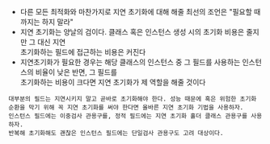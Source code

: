* 다른 모든 최적화와 마찬가지로 지연 초기화에 대해 해줄 최선의 조언은 "필요할 때까지는 하지 말라"
* 지연 초기화는 양날의 검이다. 클래스 혹은 인스턴스 생성 시의 초기화 비용은 줄지만 그 대신 지연 <br>
초기화하는 필드에 접근하는 비용은 커진다
* 지연초기화가 필요한 경우는 해당 클래스의 인스턴스 중 그 필드를 사용하는 인스턴스의 비율이 낮은 반면, 그 필드를<br>
초기화하는 비용이 크다면 지연 초기화가 제 역할을 해줄 것이다
```
대부분의 필드는 지연시키지 말고 곧바로 초기화해야 한다. 성능 때문에 혹은 위험한 초기화
순환을 막기 위해 꼭 지연 초기화를 써야 한다면 올바른 지연 초기화 기법을 사용하자.
인스턴스 필드에는 이중검사 관용구를, 정적 필드에는 지연 초기화 홀더 클래스 관용구를 사용하자.
반복해 초기화해도 괜찮은 인스턴스 필드에는 단일검사 관용구도 고려 대상이다.
```